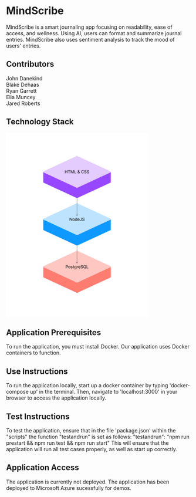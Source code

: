 <h1>MindScribe</h1>
<p>MindScribe is a smart journaling app focusing on readability, ease of access, and wellness. Using AI, users can format and summarize journal entries. MindScribe also uses sentiment analysis to track the mood of users' entries.</p>
<h2>Contributors</h2>
<p>
John Danekind<br>
Blake Dehaas<br>
Ryan Garrett<br>
Elia Muncey<br>
Jared Roberts<br>
</p>
<h2>Technology Stack</h2>
<img src="All Project Code and Components/resources/images/tech_stack.png" height="500">
<h2>Application Prerequisites</h2>
<p>To run the application, you must install Docker. Our application uses Docker containers to function.</p>
<h2>Use Instructions</h2>
<p>To run the application locally, start up a docker container by typing 'docker-compose up' in the terminal. Then, navigate to 'localhost:3000' in your browser to access the application locally.</p>
<h2>Test Instructions</h2>
<p>To test the application, ensure that in the file 'package.json' within the "scripts" the function "testandrun" is set as follows: 
"testandrun": "npm run prestart && npm run test && npm run start"
This will ensure that the application will run all test cases properly, as well as start up correctly.</p>
<h2>Application Access</h2>
<p>The application is currently not deployed. The application has been deployed to Microsoft Azure sucessfully for demos.</p>
